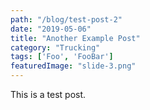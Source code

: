 ```yaml
---
path: "/blog/test-post-2"
date: "2019-05-06"
title: "Another Example Post"
category: "Trucking"
tags: ['Foo', 'FooBar']
featuredImage: "slide-3.png"
---
```


This is a test post.
